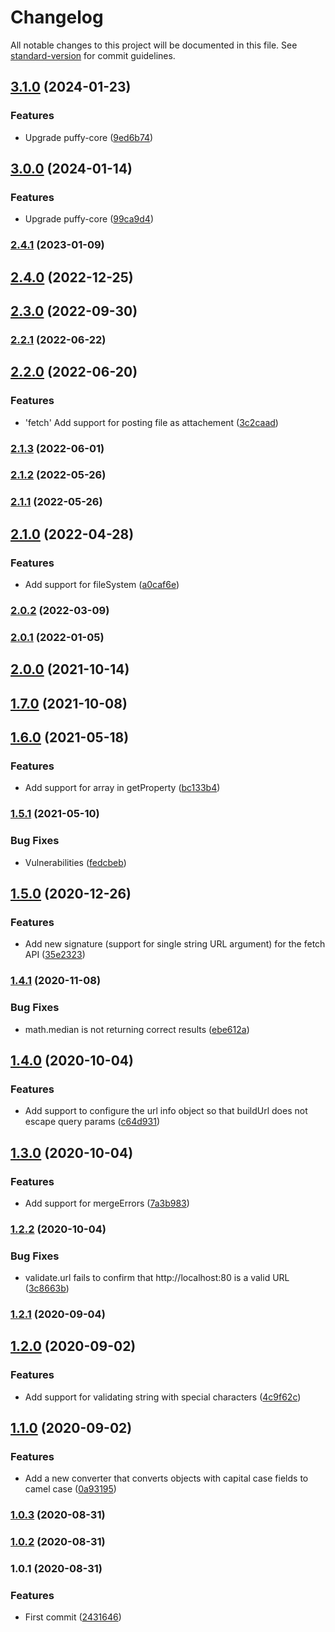 # Changelog

All notable changes to this project will be documented in this file. See [standard-version](https://github.com/conventional-changelog/standard-version) for commit guidelines.

## [3.1.0](https://github.com/nicolasdao/puffy/compare/v3.0.0...v3.1.0) (2024-01-23)


### Features

* Upgrade puffy-core ([9ed6b74](https://github.com/nicolasdao/puffy/commit/9ed6b7406788586b16a09bcacb829fcd7da24988))

## [3.0.0](https://github.com/nicolasdao/puffy/compare/v2.4.1...v3.0.0) (2024-01-14)


### Features

* Upgrade puffy-core ([99ca9d4](https://github.com/nicolasdao/puffy/commit/99ca9d4f35e4c70db7022e1248caf1d714d0d923))

### [2.4.1](https://github.com/nicolasdao/puffy/compare/v2.4.0...v2.4.1) (2023-01-09)

## [2.4.0](https://github.com/nicolasdao/puffy/compare/v2.3.0...v2.4.0) (2022-12-25)

## [2.3.0](https://github.com/nicolasdao/puffy/compare/v2.2.1...v2.3.0) (2022-09-30)

### [2.2.1](https://github.com/nicolasdao/puffy/compare/v2.2.0...v2.2.1) (2022-06-22)

## [2.2.0](https://github.com/nicolasdao/puffy/compare/v2.1.3...v2.2.0) (2022-06-20)


### Features

* 'fetch' Add support for posting file as attachement ([3c2caad](https://github.com/nicolasdao/puffy/commit/3c2caad6db059030e19634e7804f09acb4bb63dc))

### [2.1.3](https://github.com/nicolasdao/puffy/compare/v2.1.2...v2.1.3) (2022-06-01)

### [2.1.2](https://github.com/nicolasdao/puffy/compare/v2.1.1...v2.1.2) (2022-05-26)

### [2.1.1](https://github.com/nicolasdao/puffy/compare/v2.1.0...v2.1.1) (2022-05-26)

## [2.1.0](https://github.com/nicolasdao/puffy/compare/v2.0.2...v2.1.0) (2022-04-28)


### Features

* Add support for fileSystem ([a0caf6e](https://github.com/nicolasdao/puffy/commit/a0caf6e3437181502f6b927722fec1a92f175c67))

### [2.0.2](https://github.com/nicolasdao/puffy/compare/v2.0.1...v2.0.2) (2022-03-09)

### [2.0.1](https://github.com/nicolasdao/puffy/compare/v2.0.0...v2.0.1) (2022-01-05)

## [2.0.0](https://github.com/nicolasdao/puffy/compare/v1.7.0...v2.0.0) (2021-10-14)

## [1.7.0](https://github.com/nicolasdao/puffy/compare/v1.6.0...v1.7.0) (2021-10-08)

## [1.6.0](https://github.com/nicolasdao/puffy/compare/v1.5.1...v1.6.0) (2021-05-18)


### Features

* Add support for array in getProperty ([bc133b4](https://github.com/nicolasdao/puffy/commit/bc133b4dc3eacb2f2140b736813c3b9c52ca6ded))

### [1.5.1](https://github.com/nicolasdao/puffy/compare/v1.5.0...v1.5.1) (2021-05-10)


### Bug Fixes

* Vulnerabilities ([fedcbeb](https://github.com/nicolasdao/puffy/commit/fedcbeb87041fde83e171c2d27246ee7faf08538))

## [1.5.0](https://github.com/nicolasdao/puffy/compare/v1.4.1...v1.5.0) (2020-12-26)


### Features

* Add new signature (support for single string URL argument) for the fetch API ([35e2323](https://github.com/nicolasdao/puffy/commit/35e2323c1d6fb502bf0dc5a5f1584b97f33a32d2))

### [1.4.1](https://github.com/nicolasdao/puffy/compare/v1.4.0...v1.4.1) (2020-11-08)


### Bug Fixes

* math.median is not returning correct results ([ebe612a](https://github.com/nicolasdao/puffy/commit/ebe612a94e6f4c368bc8dd471458974f25ccaa19))

## [1.4.0](https://github.com/nicolasdao/puffy/compare/v1.3.0...v1.4.0) (2020-10-04)


### Features

* Add support to configure the url info object so that buildUrl does not escape query params ([c64d931](https://github.com/nicolasdao/puffy/commit/c64d9317ff8d228f174f295f2e28d9ae91857075))

## [1.3.0](https://github.com/nicolasdao/puffy/compare/v1.2.2...v1.3.0) (2020-10-04)


### Features

* Add support for mergeErrors ([7a3b983](https://github.com/nicolasdao/puffy/commit/7a3b983cb59467689219f4d3234e44142fb4d910))

### [1.2.2](https://github.com/nicolasdao/puffy/compare/v1.2.1...v1.2.2) (2020-10-04)


### Bug Fixes

* validate.url fails to confirm that http://localhost:80 is a valid URL ([3c8663b](https://github.com/nicolasdao/puffy/commit/3c8663b283dae78b65b646b99fe8ca7f802436cf))

### [1.2.1](https://github.com/nicolasdao/puffy/compare/v1.2.0...v1.2.1) (2020-09-04)

## [1.2.0](https://github.com/nicolasdao/puffy/compare/v1.1.0...v1.2.0) (2020-09-02)


### Features

* Add support for validating string with special characters ([4c9f62c](https://github.com/nicolasdao/puffy/commit/4c9f62c8694b1f27e218c5f91ca4615c1c3fe5fe))

## [1.1.0](https://github.com/nicolasdao/puffy/compare/v1.0.3...v1.1.0) (2020-09-02)


### Features

* Add a new converter that converts objects with capital case fields to camel case ([0a93195](https://github.com/nicolasdao/puffy/commit/0a93195f127dab52b4af55b98fc14d99b63a19f1))

### [1.0.3](https://github.com/nicolasdao/puffy/compare/v1.0.2...v1.0.3) (2020-08-31)

### [1.0.2](https://github.com/nicolasdao/puffy/compare/v1.0.1...v1.0.2) (2020-08-31)

### 1.0.1 (2020-08-31)


### Features

* First commit ([2431646](https://github.com/nicolasdao/puffy/commit/2431646c6694997b6d1f3679cdc8ac9751d06fb6))
